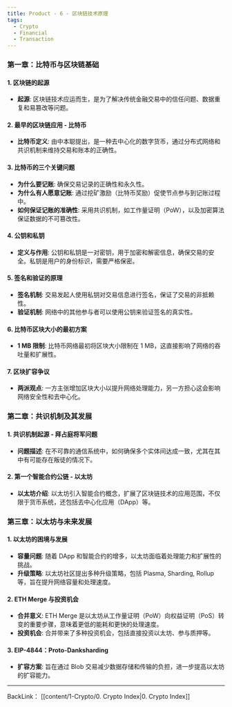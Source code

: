 ```yaml
---
title: Product - 6 - 区块链技术原理
tags:
  - Crypto
  - Financial
  - Transaction
---
```


### 第一章：比特币与区块链基础

#### 1. 区块链的起源
- **起源**: 区块链技术应运而生，是为了解决传统金融交易中的信任问题、数据重复和易篡改等问题。
  
#### 2. 最早的区块链应用 - 比特币
- **比特币定义**: 由中本聪提出，是一种去中心化的数字货币，通过分布式网络和共识机制来维持交易和账本的正确性。

#### 3. 比特币的三个关键问题
- **为什么要记账**: 确保交易记录的正确性和永久性。
- **为什么有人愿意记账**: 通过挖矿激励（比特币奖励）促使节点参与到记账过程中。
- **如何保证记账的准确性**: 采用共识机制，如工作量证明（PoW），以及加密算法保证数据的不可篡改性。

#### 4. 公钥和私钥
- **定义与作用**: 公钥和私钥是一对密钥，用于加密和解密信息，确保交易的安全。私钥是用户的身份标识，需要严格保密。

#### 5. 签名和验证的原理
- **签名机制**: 交易发起人使用私钥对交易信息进行签名，保证了交易的非抵赖性。
- **验证机制**: 网络中的其他参与者可以使用公钥来验证签名的真实性。

#### 6. 比特币区块大小的最初方案
- **1 MB 限制**: 比特币网络最初将区块大小限制在 1 MB，这直接影响了网络的吞吐量和扩展性。

#### 7. 区块扩容争议
- **两派观点**: 一方主张增加区块大小以提升网络处理能力，另一方担心这会影响网络安全性和去中心化。

### 第二章：共识机制及其发展

#### 1. 共识机制起源 - 拜占庭将军问题
- **问题描述**: 在不可靠的通信系统中，如何确保多个实体间达成一致，尤其在其中有可能存在叛徒的情况下。
  
#### 2. 第一个智能合约公链 - 以太坊
- **以太坊介绍**: 以太坊引入智能合约概念，扩展了区块链技术的应用范围，不仅限于货币系统，还包括去中心化应用（DApp）等。

### 第三章：以太坊与未来发展

#### 1. 以太坊的困境与发展
- **容量问题**: 随着 DApp 和智能合约的增多，以太坊面临着处理能力和扩展性的挑战。
- **升级策略**: 以太坊社区提出多种升级策略，包括 Plasma, Sharding, Rollup 等，旨在提升网络容量和处理速度。

#### 2. ETH Merge 与投资机会
- **合并意义**: ETH Merge 是以太坊从工作量证明（PoW）向权益证明（PoS）转变的重要步骤，意味着更低的能耗和更快的处理速度。
- **投资机会**: 合并带来了多种投资机会，包括直接投资以太坊、参与质押等。

#### 3. EIP-4844：Proto-Danksharding
- **扩容方案**: 旨在通过 Blob 交易减少数据存储和传输的负担，进一步提高以太坊的扩容能力。





---
BackLink： [[content/1-Crypto/0. Crypto Index|0. Crypto Index]]
